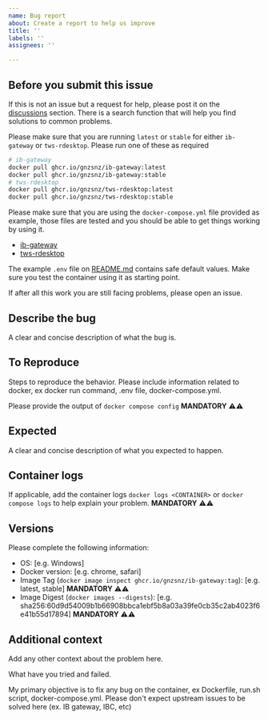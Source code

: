```yaml
---
name: Bug report
about: Create a report to help us improve
title: ''
labels: ''
assignees: ''

---
```


## Before you submit this issue

If this is not an issue but a request for help, please post it on the
[discussions](https://github.com/gnzsnz/ib-gateway-docker/discussions/categories/q-a)
section. There is a search function that will help you find solutions to common
problems.

Please make sure that you are running `latest` or `stable` for either
`ib-gateway` or `tws-rdesktop`. Please run one of these as required

```bash
# ib-gateway
docker pull ghcr.io/gnzsnz/ib-gateway:latest
docker pull ghcr.io/gnzsnz/ib-gateway:stable
# tws-rdesktop
docker pull ghcr.io/gnzsnz/tws-rdesktop:latest
docker pull ghcr.io/gnzsnz/tws-rdesktop:stable
```

Please make sure that you are using the `docker-compose.yml` file provided as
example, those files are tested and you should be able to get things working
by using it.

- [ib-gateway](https://github.com/gnzsnz/ib-gateway-docker/blob/master/docker-compose.yml)
- [tws-rdesktop](https://github.com/gnzsnz/ib-gateway-docker/blob/master/tws-docker-compose.yml)

The example `.env` file on [README.md](https://github.com/gnzsnz/ib-gateway-docker/blob/master/README.md)
contains safe default values. Make sure you test the container using it as
starting point.

If after all this work you are still facing problems, please open an issue.

## Describe the bug

A clear and concise description of what the bug is.

## To Reproduce

Steps to reproduce the behavior. Please include information related to docker,
ex docker run command, .env file, docker-compose.yml.

Please provide the output of `docker compose config` **MANDATORY** ⚠️⚠️

## Expected

A clear and concise description of what you expected to happen.

## Container logs

If applicable, add the container logs `docker logs <CONTAINER>` or
`docker compose logs` to help explain your problem. **MANDATORY** ⚠️⚠️

## Versions

Please complete the following information:

- OS: [e.g. Windows]
- Docker version: [e.g. chrome, safari]
- Image Tag (`docker image inspect ghcr.io/gnzsnz/ib-gateway:tag`): [e.g.
  latest, stable] **MANDATORY** ⚠️⚠️
- Image Digest (`docker images --digests`): [e.g.
  sha256:60d9d54009b1b66908bbca1ebf5b8a03a39fe0cb35c2ab4023f6e41b55d17894]
  **MANDATORY** ⚠️⚠️

## Additional context

Add any other context about the problem here.

What have you tried and failed.

My primary objective is to fix any bug on the container, ex Dockerfile, run.sh
script, docker-compose.yml. Please don't expect upstream issues to be solved
here (ex. IB gateway, IBC, etc)
